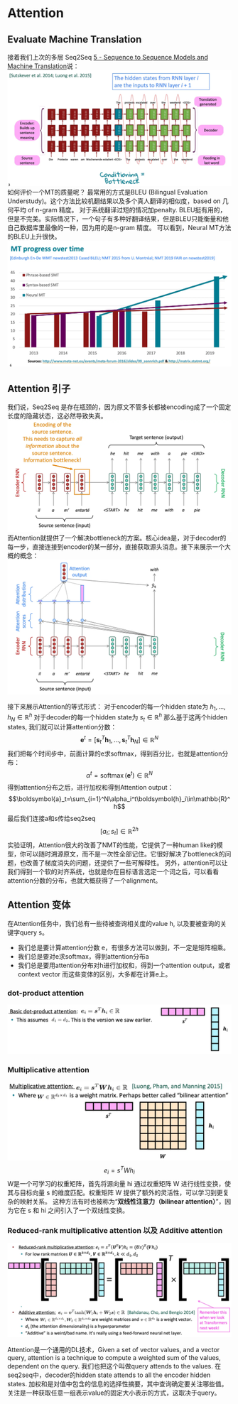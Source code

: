 # Attention
## Evaluate Machine Translation
接着我们上次的多层 Seq2Seq  [5 - Sequence to Sequence Models and Machine Translation](5%20-%20Sequence%20to%20Sequence%20Models%20and%20Machine%20Translation.md)说：
![](assets/Pasted%20image%2020241127070318.webp)
如何评价一个MT的质量呢？
最常用的方式是BLEU (Bilingual Evaluation Understudy)。这个方法比较机翻结果以及多个真人翻译的相似度，based on 几何平均 of n-gram 精度。
对于系统翻译过短的情况加penalty. 
BLEU挺有用的，但是不完美。实际情况下，一个句子有多种好翻译结果，但是BLEU只能衡量和他自己数据库里最像的一种，因为用的是n-gram 精度。
可以看到，Neural MT方法的BLEU上升很快。
![](assets/Pasted%20image%2020241127091046.webp)

## Attention 引子
我们说，Seq2Seq 是存在瓶颈的，因为原文不管多长都被encoding成了一个固定长度的隐藏状态，这必然导致失真。
![](assets/Pasted%20image%2020241127092557.webp)
而Attention就提供了一个解决bottleneck的方案。核心idea是，对于decoder的每一步，直接连接到encoder的某一部分，直接获取源头消息。接下来展示一个大概的概念：
![](assets/Pasted%20image%2020241127092900.webp)

接下来展示Attention的等式形式：
对于encoder的每一个hidden state为 $h_1,\ldots,h_N\in\mathbb{R}^h$
对于decoder的每一个hidden state为 $s_t\in\mathbb{R}^h$ 
那么基于这两个hidden states, 我们就可以计算attention分数：
$$\boldsymbol{e}^t=[\boldsymbol{s}_t^T\boldsymbol{h}_1,\ldots,\boldsymbol{s}_t^T\boldsymbol{h}_N]\in\mathbb{R}^N$$
我们把每个时间步中，前面计算的e求softmax，得到百分比，也就是attention分布：
$$\alpha^t=\operatorname{softmax}(\boldsymbol{e}^t)\in\mathbb{R}^N$$
得到attention分布之后，进行加权和得到Attention output：
$$\boldsymbol{a}_t=\sum_{i=1}^N\alpha_i^t\boldsymbol{h}_i\in\mathbb{R}^h$$
最后我们连接a和s传给seq2seq
$$[a_t;s_t]\in\mathbb{R}^{2h}$$
实验证明，Attention很大的改善了NMT的性能，它提供了一种human like的模型，你可以随时溯源原文，而不是一次性全部记住。它很好解决了bottleneck的问题，也改善了梯度消失的问题，还提供了一些可解释性。
另外，attention可以让我们得到一个软的对齐系统，也就是你在目标语言选定一个词之后，可以看看attention分数的分布，也就大概获得了一个alignment。

## Attention 变体
在Attention任务中，我们总有一些待被查询相关度的value h, 以及要被查询的关键字query s。
- 我们总是要计算attention分数 e，有很多方法可以做到，不一定是矩阵相乘。
- 我们总是要对e求softmax，得到attention分布a
- 我们总是要用attention分布对h进行加权和，得到一个attention output，或者context vector
而这些变体的区别，大多都在计算e上。

### dot-product attention
![](assets/Pasted%20image%2020241127100731.webp)

### Multiplicative attention
![](assets/Pasted%20image%2020241127101048.webp)
$$e_i=s^TWh_i$$
W是一个可学习的权重矩阵，首先将源向量 hi 通过权重矩阵 W 进行线性变换，使其与目标向量 s 的维度匹配。权重矩阵 W 提供了额外的灵活性，可以学习到更复杂的映射关系。
这种方法有时也被称为“**双线性注意力（bilinear attention）**”，因为它在 s 和 hi 之间引入了一个双线性变换。

### Reduced-rank multiplicative attention 以及 Additive attention
![](assets/Pasted%20image%2020241127101829.webp)

Attention是一个通用的DL技术，Given a set of vector values, and a vector query, attention is a technique to compute a weighted sum of the values, dependent on the query.
我们也把这个叫做query attends to the values. 在seq2seq中，decoder的hidden state attends to all the encoder hidden states.
加权和是对值中包含的信息的选择性摘要，其中查询确定要关注哪些值。
关注是一种获取任意一组表示value的固定大小表示的方式，这取决于query。
